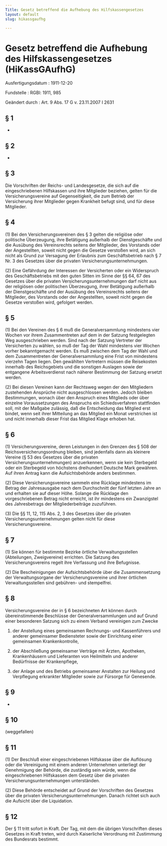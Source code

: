 ```yaml
---
Title: Gesetz betreffend die Aufhebung des Hilfskassengesetzes
layout: default
slug: hikassgaufhg

---
```


# Gesetz betreffend die Aufhebung des Hilfskassengesetzes (HiKassGAufhG)

Ausfertigungsdatum
:   1911-12-20

Fundstelle
:   RGBl: 1911, 985

Geändert durch
:   Art. 9 Abs. 17 G v. 23.11.2007 I 2631


## § 1

-


## § 2

-


## § 3

Die Vorschriften der
Reichs-              und Landesgesetze, die sich auf die
eingeschriebenen Hilfskassen und ihre Mitglieder beziehen, gelten für
die Versicherungsvereine auf Gegenseitigkeit, die zum Betrieb der
Versicherung ihrer Mitglieder gegen Krankheit befugt sind, und für
diese Mitglieder.


## § 4

(1) Bei den Versicherungsvereinen des § 3 gelten die religiöse oder
politische Überzeugung, ihre Betätigung außerhalb der Dienstgeschäfte
und die Ausübung des Vereinsrechts seitens der Mitglieder, des
Vorstands oder der Angestellten, soweit nicht gegen die Gesetze
verstoßen wird, an sich nicht als Grund zur Versagung der Erlaubnis
zum Geschäftsbetrieb nach
§ 7 Nr. 3 des Gesetzes über die privaten Versicherungsunternehmungen.

(2) Eine Gefährdung der Interessen der Versicherten oder ein
Widerspruch des Geschäftsbetriebs mit den guten Sitten im Sinne der
§§ 64, 67 des Gesetzes über die privaten Versicherungsunternehmungen
darf nicht aus der religiösen oder politischen Überzeugung, ihrer
Betätigung außerhalb der Dienstgeschäfte und der Ausübung des
Vereinsrechts seitens der Mitglieder, des Vorstands oder der
Angestellten, soweit nicht gegen die Gesetze verstoßen wird, gefolgert
werden.


## § 5

(1) Bei den Vereinen des § 6 muß die Generalversammlung mindestens
vier Wochen vor ihrem Zusammentreten auf dem in der Satzung
festgelegten Weg ausgeschrieben werden. Sind nach der Satzung
Vertreter der Versicherten zu wählen, so muß der Tag der Wahl
mindestens vier Wochen vorher bekanntgemacht werden. Es muß zwischen
dem Tag der Wahl und dem Zusammentreten der Generalversammlung eine
Frist von mindestens vierzehn Tagen liegen. Den gewählten Vertretern
müssen die Reisekosten innerhalb des Reichsgebiets und die sonstigen
Auslagen sowie der entgangene Arbeitsverdienst nach näherer Bestimmung
der Satzung ersetzt werden.

(2) Bei diesen Vereinen kann der Rechtsweg wegen der den Mitgliedern
zustehenden Ansprüche nicht ausgeschlossen werden. Jedoch bleiben
Bestimmungen, wonach über den Anspruch eines Mitglieds oder über
einzelne Voraussetzungen des Anspruchs ein Schiedsverfahren
stattfinden soll, mit der Maßgabe zulässig, daß die Entscheidung das
Mitglied erst bindet, wenn seit ihrer Mitteilung an das Mitglied ein
Monat verstrichen ist und nicht innerhalb dieser Frist das Mitglied
Klage erhoben hat.


## § 6

(1) Versicherungsvereine, deren Leistungen in den Grenzen des § 508
der Reichsversicherungsordnung bleiben, sind jedenfalls dann als
kleinere Vereine (§ 53
des Gesetzes über die privaten Versicherungsunternehmungen)
anzuerkennen, wenn sie kein Sterbegeld oder ein Sterbegeld von
höchstens dreihundert Deutsche Mark gewähren. Auf ihren Antrag kann
die Aufsichtsbehörde anders bestimmen.

(2) Diese Versicherungsvereine sammeln eine Rücklage mindestens im
Betrag der Jahresausgabe nach dem Durchschnitt der fünf letzten Jahre
an und erhalten sie auf dieser Höhe. Solange die Rücklage den
vorgeschriebenen Betrag nicht erreicht, ist ihr mindestens ein
Zwanzigstel des Jahresbetrags der Mitgliederbeiträge zuzuführen.

(3) Die §§ 11, 12,
115 Abs. 2, 3 des Gesetzes über die privaten
Versicherungsunternehmungen              gelten nicht für diese
Versicherungsvereine.


## § 7

(1) Sie können für bestimmte Bezirke örtliche Verwaltungsstellen
(Abteilungen, Zweigvereine) errichten. Die Satzung des
Versicherungsvereins regelt ihre Verfassung und ihre Befugnisse.

(2) Die Bescheinigungen der Aufsichtsbehörde über die Zusammensetzung
der Verwaltungsorgane der Versicherungsvereine und ihrer örtlichen
Verwaltungsstellen sind gebühren-
und stempelfrei.


## § 8

Versicherungsvereine der in § 6 bezeichneten Art können durch
übereinstimmende Beschlüsse der Generalversammlungen und auf Grund
einer besonderen Satzung sich zu einem Verband vereinigen zum Zwecke

1.  der Anstellung eines gemeinsamen Rechnungs- und Kassenführers und
    anderer gemeinsamer Bediensteter sowie der Einrichtung einer
    gemeinsamen Krankenkontrolle,


2.  der Abschließung gemeinsamer Verträge mit Ärzten, Apotheken,
    Krankenhäusern und Lieferanten von Heilmitteln und anderer Bedürfnisse
    der Krankenpflege,


3.  der Anlage und des Betriebs gemeinsamer Anstalten zur Heilung und
    Verpflegung erkrankter Mitglieder sowie zur Fürsorge für Genesende.





## § 9

-


## § 10

(weggefallen)


## § 11

(1) Der Beschluß einer eingeschriebenen Hilfskasse über die Auflösung
oder die Vereinigung mit einem anderen Unternehmen unterliegt der
Genehmigung der Behörde, die zuständig sein würde, wenn die
eingeschriebenen Hilfskassen dem Gesetz über die privaten
Versicherungsunternehmungen unterständen.

(2) Diese Behörde entscheidet auf Grund der Vorschriften des Gesetzes
über die privaten Versicherungsunternehmungen. Danach richtet sich
auch die Aufsicht über die Liquidation.


## § 12

Der § 11 tritt sofort in Kraft. Der Tag, mit dem die übrigen
Vorschriften dieses Gesetzes in Kraft treten, wird durch Kaiserliche
Verordnung mit Zustimmung des Bundesrats bestimmt.

